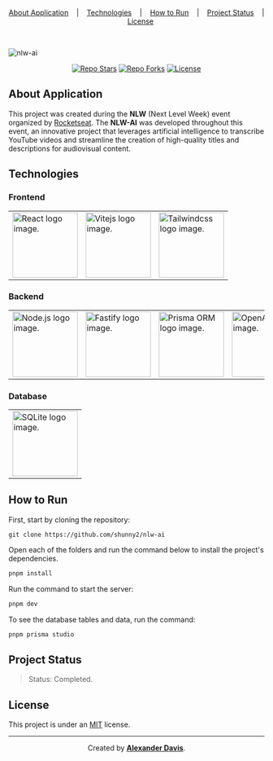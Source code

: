 <p align="center">
  <a href="#about-application">About Application</a>
  &nbsp;&nbsp;&nbsp;|&nbsp;&nbsp;&nbsp;
  <a href="#technologies">Technologies</a>
  &nbsp;&nbsp;&nbsp;|&nbsp;&nbsp;&nbsp;
  <a href="#how-to-run">How to Run</a>
  &nbsp;&nbsp;&nbsp;|&nbsp;&nbsp;&nbsp;
  <a href="#project-status">Project Status</a>
  &nbsp;&nbsp;&nbsp;|&nbsp;&nbsp;&nbsp;
  <a href="#license">License</a>
</p>

</br>

![nlw-ai](https://github.com/shunny2/nlw-ai/assets/72872854/08fda467-f8a5-4f3c-98cc-cd56c05facfd)

<p align="center">
  <a href="https://img.shields.io/github/stars/shunny2/nlw-ai?style=social"><img src="https://img.shields.io/github/stars/shunny2/nlw-ai?style=social" alt="Repo Stars"/></a>
  <a href="https://img.shields.io/github/forks/shunny2/nlw-ai?style=social"><img src="https://img.shields.io/github/forks/shunny2/nlw-ai?style=social" alt="Repo Forks"/></a>
  <a href="https://img.shields.io/github/license/shunny2/nlw-ai?style=social"><img src="https://img.shields.io/github/license/shunny2/nlw-ai?style=social" alt="License"/></a>
</p>

## About Application

This project was created during the <b>NLW</b> (Next Level Week) event organized by [Rocketseat](https://www.rocketseat.com.br/). The <b>NLW-AI</b> was developed throughout this event, an innovative project that leverages artificial intelligence to transcribe YouTube videos and streamline the creation of high-quality titles and descriptions for audiovisual content.

## Technologies

### Frontend

<table>
  <thead>
  </thead>
  <tbody>
    <td>
      <a href="https://react.dev/" title="React"><img width="128" height="128" src="https://cdn.worldvectorlogo.com/logos/react-2.svg" alt="React logo image." /></a>
    </td>
    <td>
      <a href="https://vitejs.dev/" title="Vitejs"><img width="128" height="128" src="https://cdn.worldvectorlogo.com/logos/vitejs.svg" alt="Vitejs logo image." /></a>
    </td>
    <td>
      <a href="https://tailwindcss.com/" title="Tailwindcss"><img width="128" height="128" src="https://cdn.worldvectorlogo.com/logos/tailwindcss.svg" alt="Tailwindcss logo image." /></a>
    </td>
  </tbody>
</table>

### Backend

<table>
  <thead>
  </thead>
  <tbody>
    <td>
      <a href="https://nodejs.org/en/" title="NodeJS"><img width="128" height="128" src="https://cdn.worldvectorlogo.com/logos/nodejs-1.svg" alt="Node.js logo image." /></a>
    </td>
    <td>
      <a href="https://fastify.dev/" title="Fastify"><img width="128" height="128" src="https://cdn.worldvectorlogo.com/logos/fastify.svg" alt="Fastify logo image." /></a>
    </td>
    <td>
      <a href="https://www.prisma.io/" title="Prisma ORM"><img width="128" height="128" src="https://cdn.worldvectorlogo.com/logos/prisma-2.svg" alt="Prisma ORM logo image." /></a>
    </td>
    <td>
      <a href="https://openai.com/" title="OpenAI"><img width="128" height="128" src="https://cdn.worldvectorlogo.com/logos/openai-2.svg" alt="OpenAI logo image." /></a>
    </td>
  </tbody>
</table>

### Database

<table>
  <thead>
  </thead>
  <tbody>
    <td>
      <a href="https://www.sqlite.org/" title="SQLite"><img width="128" height="128" src="https://cdn.worldvectorlogo.com/logos/sqlite.svg" alt="SQLite logo image." /></a>
    </td>
  </tbody>
</table>

## How to Run

First, start by cloning the repository:
```shell
git clone https://github.com/shunny2/nlw-ai
```

Open each of the folders and run the command below to install the project's dependencies.
```bash
pnpm install
```

Run the command to start the server:
```bash
pnpm dev
```

To see the database tables and data, run the command:
```bash
pnpm prisma studio
```

## Project Status

> Status: Completed.

## License

This project is under an [MIT](https://opensource.org/licenses/MIT) license.

<hr/>

<p align="center">Created by <a href="https://github.com/shunny2"><b>Alexander Davis</b></a>.</p>

